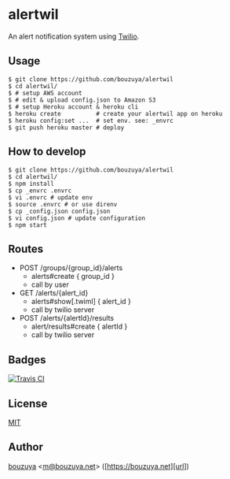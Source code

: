 # alertwil

An alert notification system using [Twilio](https://www.twilio.com/).

## Usage

```
$ git clone https://github.com/bouzuya/alertwil
$ cd alertwil/
$ # setup AWS account
$ # edit & upload config.json to Amazon S3
$ # setup Heroku account & heroku cli
$ heroku create          # create your alertwil app on heroku
$ heroku config:set ...  # set env. see: _envrc
$ git push heroku master # deploy
```

## How to develop

```
$ git clone https://github.com/bouzuya/alertwil
$ cd alertwil/
$ npm install
$ cp _envrc .envrc
$ vi .envrc # update env
$ source .envrc # or use direnv
$ cp _config.json config.json
$ vi config.json # update configuration
$ npm start
```

## Routes

- POST /groups/{group_id}/alerts
  - alerts#create { group_id }
  - call by user
- GET /alerts/{alert_id}
  - alerts#show[.twiml] { alert_id }
  - call by twilio server
- POST /alerts/{alertId}/results
  - alert/results#create { alertId }
  - call by twilio server


## Badges

[![Travis CI][travisci-badge-url]][travisci-url]

[travisci-badge-url]: https://img.shields.io/travis/bouzuya/alertwil.svg
[travisci-url]: https://travis-ci.org/bouzuya/alertwil

## License

[MIT](LICENSE)

## Author

[bouzuya][user] &lt;[m@bouzuya.net][email]&gt; ([https://bouzuya.net][url])

[user]: https://github.com/bouzuya
[email]: mailto:m@bouzuya.net
[url]: https://bouzuya.net

